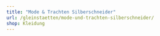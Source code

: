 ```yaml
---
title: "Mode & Trachten Silberschneider"
url: /gleinstaetten/mode-und-trachten-silberschneider/
shop: Kleidung
---
```

